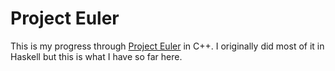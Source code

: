 Project Euler
=============

This is my progress through [Project Euler][1] in C++.  I originally
did most of it in Haskell but this is what I have so far here.



[1]: https://projecteuler.net
